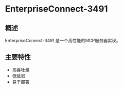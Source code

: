 # EnterpriseConnect-3491

## 概述

EnterpriseConnect-3491 是一个高性能的MCP服务器实现。

## 主要特性

- 高吞吐量
- 低延迟
- 易于部署
